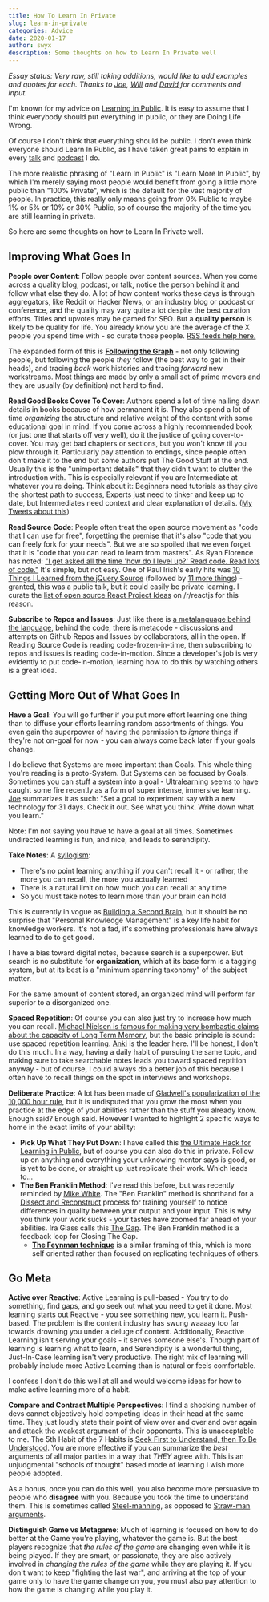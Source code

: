 ```yaml
---
title: How To Learn In Private
slug: learn-in-private
categories: Advice
date: 2020-01-17
author: swyx
description: Some thoughts on how to Learn In Private well
---
```


*Essay status: Very raw, still taking additions, would like to add examples and quotes for each. Thanks to [Joe](https://twitter.com/jsjoeio), [Will](https://twitter.com/willjohnsonio) and [David](https://twitter.com/DavidWells) for comments and input.*

I'm known for my advice on [Learning in Public](http://swyx.io/LIP). It is easy to assume that I think everybody should put everything in public, or they are Doing Life Wrong. 

Of course I don't think that everything should be public. I don't even think everyone should Learn In Public, as I have taken great pains to explain in every [talk](https://www.swyx.io/speaking/learn-in-public-nyc) and [podcast](https://www.swyx.io/speaking/freecodecamp-podcast) I do.

The more realistic phrasing of "Learn In Public" is "Learn More In Public", by which I'm merely saying most people would benefit from going a little more public than "100% Private", which is the default for the vast majority of people. In practice, this really only means going from 0% Public to maybe 1% or 5% or 10% or 30% Public, so of course the majority of the time you are still learning in private.

So here are some thoughts on how to Learn In Private well.

## Improving What Goes In

**People over Content**: Follow people over content sources. When you come across a quality blog, podcast, or talk, notice the person behind it and follow what else they do. A lot of how content works these days is through aggregators, like Reddit or Hacker News, or an industry blog or podcast or conference, and the quality may vary quite a lot despite the best curation efforts. Titles and upvotes may be gamed for SEO. But a **quality person** is likely to be quality for life. You already know you are the average of the X people you spend time with - so curate those people. [RSS feeds help here.](https://nitter.net/chriscoyier/status/1214606808125341696#m)

The expanded form of this is [**Following the Graph**](https://twitter.com/swyx/status/1216519772210388992#m) - not only following people, but following the people *they* follow (the best way to get in their heads), and tracing *back* work histories and tracing *forward* new workstreams. Most things are made by only a small set of prime movers and they are usually (by definition) not hard to find.

**Read Good Books Cover To Cover**: Authors spend a lot of time nailing down details in books because of how permanent it is. They also spend a lot of time *organizing* the structure and relative weight of the content with some educational goal in mind. If you come across a highly recommended book (or just one that starts off very well), do it the justice of going cover-to-cover. You may get bad chapters or sections, but you won't know til you plow through it. Particularly pay attention to endings, since people often don't make it to the end but some authors put The Good Stuff at the end. Usually this is the "unimportant details" that they didn't want to clutter the introduction with. This is especially relevant if you are Intermediate at whatever you're doing. Think about it: Beginners need tutorials as they give the shortest path to success, Experts just need to tinker and keep up to date, but Intermediates need context and clear explanation of details. ([My Tweets about this](https://twitter.com/search?f=tweets&q=from%3Aswyx%20cover%20to%20cover%20))

**Read Source Code**: People often treat the open source movement as "code that I can use for free", forgetting the premise that it's also "code that you can freely fork for your needs". But we are so spoiled that we even forget that it is "code that you can read to learn from masters". As Ryan Florence has noted: ["I get asked all the time 'how do I level up?' Read code. Read lots of code."](https://nitter.net/ryanflorence/status/1119628559767654405#m) It's simple, but not easy. One of Paul Irish's early hits was [10 Things I Learned from the jQuery Source](https://paulirish.com/2010/10-things-i-learned-from-the-jquery-source/) (followed by [11 more things](https://www.youtube.com/watch?v=ARnp9Y8xgR4)) - granted, this was a public talk, but it could easily be private learning. I curate the [list of open source React Project Ideas](https://www.reddit.com/r/reactjs/?f=flair_name%3A%22Project%20Ideas%22) on /r/reactjs for this reason.

**Subscribe to Repos and Issues**: Just like there is [a metalanguage behind the language](https://www.youtube.com/watch?v=_0T5OSSzxms), behind the code, there is metacode - discussions and attempts on Github Repos and Issues by collaborators, all in the open. If Reading Source Code is reading code-frozen-in-time, then subscribing to repos and issues is reading code-in-motion. Since a developer's job is very evidently to put code-in-motion, learning how to do this by watching others is a great idea.

## Getting More Out of What Goes In

**Have a Goal**: You will go further if you put more effort learning one thing than to diffuse your efforts learning random assortments of things. You even gain the superpower of having the permission to *ignore* things if they're not on-goal for now - you can always come back later if your goals change.

I do believe that Systems are more important than Goals. This whole thing you're reading is a proto-System. But Systems can be focused by Goals. Sometimes you can stuff a system into a goal - [Ultralearning](https://www.scotthyoung.com/blog/ultralearning/) seems to have caught some fire recently as a form of super intense, immersive learning. [Joe](https://twitter.com/jsjoeio) summarizes it as such: "Set a goal to experiment say with a new technology for 31 days. Check it out. See what you think. Write down what you learn."

Note: I'm not saying you have to have a goal at all times. Sometimes undirected learning is fun, and nice, and leads to serendipity.

**Take Notes**: A [syllogism](https://en.wikipedia.org/wiki/List_of_valid_argument_forms):

- There's no point learning anything if you can't recall it - or rather, the more you can recall, the more you actually learned
- There is a natural limit on how much you can recall at any time
- So you must take notes to learn more than your brain can hold

This is currently in vogue as [Building a Second Brain](https://praxis.fortelabs.co/5-steps-to-build-a-second-brain-7eddbae5af95/), but it should be no surprise that "Personal Knowledge Management" is a key life habit for knowledge workers. It's not a fad, it's something professionals have always learned to do to get good.

I have a bias toward digital notes, because search is a superpower. But search is no substitute for **organization**, which at its base form is a tagging system, but at its best is a "minimum spanning taxonomy" of the subject matter.

For the same amount of content stored, an organized mind will perform far superior to a disorganized one.

**Spaced Repetition**: Of course you can also just try to increase how much you can recall. [Michael Nielsen is famous for making very bombastic claims about the capacity of Long Term Memory](http://augmentingcognition.com/ltm.html), but the basic principle is sound: use spaced repetition learning. [Anki](https://apps.ankiweb.net/) is the leader here. I'll be honest, I don't do this much. In a way, having a daily habit of pursuing the same topic, and making sure to take searchable notes leads you toward spaced reptition anyway - but of course, I could always do a better job of this because I often have to recall things on the spot in interviews and workshops.

**Deliberate Practice**: A lot has been made of [Gladwell's popularization of the 10,000 hour rule](https://en.wikipedia.org/wiki/Outliers_(book)), but it is undisputed that you grow the most when you practice at the edge of your abilities rather than the stuff you already know. Enough said? Enough said. However I wanted to highlight 2 specific ways to home in the exact limits of your ability:

  - **Pick Up What They Put Down**: I have called this [the Ultimate Hack for Learning in Public](https://www.swyx.io/writing/learn-in-public-hack), but of course you can also do this in private. Follow up on anything and everything your unknowing mentor says is good, or is yet to be done, or straight up just replicate their work. Which leads to...
  - **The Ben Franklin Method**: I've read this before, but was recently reminded by [Mike White](https://nitter.net/myquite/status/1215340113468755968#m). The "Ben Franklin" method is shorthand for a [Dissect and Reconstruct](https://medium.com/personal-growth/the-benjamin-franklin-method-how-to-actually-learn-to-write-1ac4ebc7c3a7) process for training yourself to notice differences in quality between your output and your input. This is why you think your work sucks - your tastes have zoomed far ahead of your abilities. Ira Glass calls this [The Gap](https://jamesclear.com/ira-glass-failure). The Ben Franklin method is a feedback loop for Closing The Gap.
    - [**The Feynman technique**](https://fs.blog/2012/04/feynman-technique/) is a similar framing of this, which is more self oriented rather than focused on replicating techniques of others.

## Go Meta

**Active over Reactive**: Active Learning is pull-based - You try to do something, find gaps, and go seek out what you need to get it done. Most learning starts out Reactive - you see something new, you learn it. Push-based. The problem is the content industry has swung waaaay too far towards drowning you under a deluge of content. Additionally, Reactive Learning isn't serving your goals - it serves someone else's. Though part of learning is learning what to learn, and Serendipity is a wonderful thing, Just-In-Case learning isn't very productive. The right mix of learning will probably include more Active Learning than is natural or feels comfortable. 

I confess I don't do this well at all and would welcome ideas for how to make active learning more of a habit.

**Compare and Contrast Multiple Perspectives**: I find a shocking number of devs cannot objectively hold competing ideas in their head at the same time. They just loudly state their point of view over and over and over again and attack the weakest argument of their opponents. This is unacceptable to me. The 5th Habit of the 7 Habits is [Seek First to Understand, then To Be Understood](https://www.franklincovey.com/the-7-habits/habit-5.html). You are more effective if you can summarize the *best* arguments of all major parties in a way that *THEY* agree with. This is an unjudgmental "schools of thought" based mode of learning I wish more people adopted. 

As a bonus, once you can do this well, you also become more persuasive to people who **disagree** with you. Because you took the time to understand them. This is sometimes called [Steel-manning](https://lifehacker.com/utilize-the-steel-man-tactic-to-argue-more-effectivel-1632402742), as opposed to [Straw-man arguments](https://en.wikipedia.org/wiki/Straw_man).

**Distinguish Game vs Metagame**: Much of learning is focused on how to do better at the Game you're playing, whatever the game is. But the best players recognize that *the rules of the game* are changing even while it is being played. If they are smart, or passionate, they are also actively involved in *changing the rules of the game* while they are playing it. If you don't want to keep "fighting the last war", and arriving at the top of your game only to have the game change on you, you must also pay attention to how the game is changing while you play it.